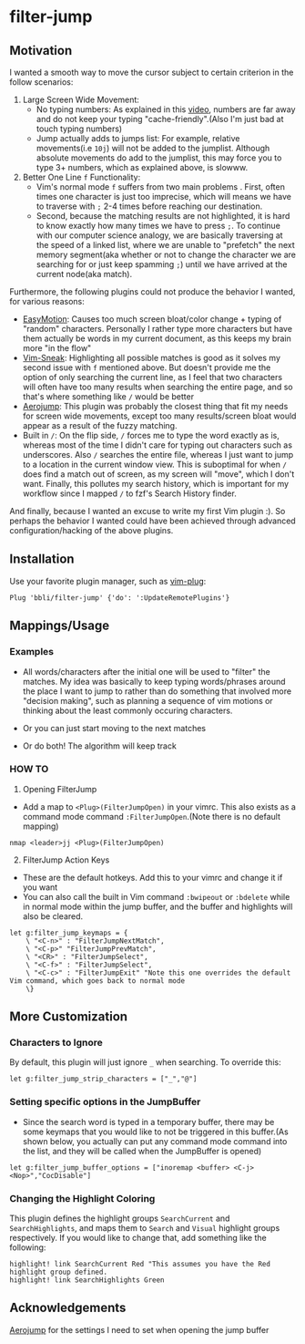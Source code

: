 filter-jump
==========
## Motivation
I wanted a smooth way to move the cursor subject to certain criterion in the follow scenarios:
1. Large Screen Wide Movement:
    * No typing numbers: As explained in this [video](https://www.youtube.com/watch?v=tSq7yDwS1vM&list=LLfDw9928RXloc-CAvO-h-Kw&index=368), numbers are far away and do not keep your typing "cache-friendly".(Also I'm just bad at touch typing numbers)
    * Jump actually adds to jumps list: For example, relative movements(i.e `10j`) will not be added to the jumplist. Although absolute movements do add to the jumplist, this may force you to type 3+ numbers, which as explained above, is slowww.
2. Better One Line `f` Functionality:
    * Vim's normal mode `f` suffers from two main problems . First, often times one character is just too imprecise, which will means we have to traverse with `;` 2-4 times before reaching our destination. 
    * Second, because the matching results are not highlighted, it is hard to know exactly how many times we have to press `;`. To continue with our computer science analogy, we are basically traversing at the speed of a linked list, where we are unable to "prefetch" the next memory segment(aka whether or not to change the character we are searching for or just keep spamming `;`) until we have arrived at the current node(aka match).

Furthermore, the following plugins could not produce the behavior I wanted, for various reasons:
* [EasyMotion](https://github.com/easymotion/vim-easymotion): Causes too much screen bloat/color change + typing of "random" characters. Personally I rather type more characters but have them actually be words in my current document, as this keeps my brain more "in the flow"
* [Vim-Sneak](https://github.com/justinmk/vim-sneak): Highlighting all possible matches is good as it solves my second issue with `f` mentioned above. But doesn't provide me the option of only searching the current line, as I feel that two characters will often have too many results when searching the entire page, and so that's where something like `/` would be better
* [Aerojump](https://github.com/ripxorip/aerojump.nvim): This plugin was probably the closest thing that fit my needs for screen wide movements, except too many results/screen bloat would appear as a result of the fuzzy matching.
* Built in `/`: On the flip side, `/` forces me to type the word exactly as is, whereas most of the time I didn't care for typing out characters such as underscores. Also `/` searches the entire file, whereas I just want to jump to a location in the current window view. This is suboptimal for when `/` does find a match out of screen, as my screen will "move", which I don't want. Finally, this pollutes my search history, which is important for my workflow since I mapped `/` to fzf's Search History finder.

And finally, because I wanted an excuse to write my first Vim plugin :). So perhaps the behavior I wanted could have been achieved through advanced configuration/hacking of the above plugins.


## Installation
Use your favorite plugin manager, such as [vim-plug](https://github.com/junegunn/vim-plug):
```
Plug 'bbli/filter-jump' {'do': ':UpdateRemotePlugins'}
```
## Mappings/Usage
### Examples
* All words/characters after the initial one will be used to "filter" the matches. My idea was basically to keep typing words/phrases around the place I want to jump to rather than do something that involved more "decision making", such as planning a sequence of vim motions or thinking about the least commonly occuring characters.

* Or you can just start moving to the next matches

* Or do both! The algorithm will keep track 

### HOW TO
1. Opening FilterJump
* Add a map to `<Plug>(FilterJumpOpen)` in your vimrc. This also exists as a command mode command `:FilterJumpOpen`.(Note there is no default mapping)
```
nmap <leader>jj <Plug>(FilterJumpOpen)
```
2. FilterJump Action Keys
* These are the default hotkeys. Add this to your vimrc and change it if you want
* You can also call the built in Vim command `:bwipeout` or `:bdelete` while in normal mode within the jump buffer, and the buffer and highlights will also be cleared.
```
let g:filter_jump_keymaps = {
    \ "<C-n>" : "FilterJumpNextMatch",
    \ "<C-p>" "FilterJumpPrevMatch",
    \ "<CR>" : "FilterJumpSelect",
    \ "<C-f>" : "FilterJumpSelect",
    \ "<C-c>" : "FilterJumpExit" "Note this one overrides the default Vim command, which goes back to normal mode
    \}
```

## More Customization
### Characters to Ignore
By default, this plugin will just ignore `_` when searching. To override this:
```
let g:filter_jump_strip_characters = ["_","@"]
```
### Setting specific options in the JumpBuffer
* Since the search word is typed in a temporary buffer, there may be some keymaps that you would like to not be triggered in this buffer.(As shown below, you actually can put any command mode command into the list, and they will be called when the JumpBuffer is opened) 
```
let g:filter_jump_buffer_options = ["inoremap <buffer> <C-j> <Nop>","CocDisable"]
```
### Changing the Highlight Coloring
This plugin defines the highlight groups `SearchCurrent` and `SearchHighlights`, and maps them to `Search` and `Visual` highlight groups respectively. If you would like to change that, add something like the following:
```
highlight! link SearchCurrent Red "This assumes you have the Red highlight group defined.
highlight! link SearchHighlights Green
```
## Acknowledgements
[Aerojump](https://github.com/ripxorip/aerojump.nvim) for the settings I need to set when opening the jump buffer
